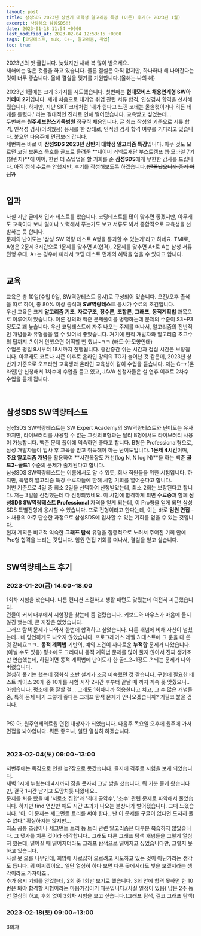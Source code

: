 ```yaml
---
layout: post
title: 삼성SDS 2023년 상반기 대학생 알고리즘 특강 (이른) 후기(+ 2023년 1월)
excerpt: 사랑해요 삼성SDS!!
date: 2023-01-18 11:54 +0000
last_modified_at: 2023-02-04 12:53:15 +0000
tags: [코딩테스트, muk, C++, 알고리즘, 취업]
toc: true
---
```


2023년의 첫 글입니다. 늦었지만 새해 복 많이 받으세요.<br>
새해에는 많은 것들을 하고 있습니다. 물론 결실은 아직 없지만, 하나하나 해 나아간다는 것이 너무 좋습니다. 올해 결실을 맺기를 기원합니다.~~(올해는 나의 해)~~<br><br>
2023년 1월에는 크게 3가지를 시도했습니다. 첫번째는 **현대모비스 채용연계형 SW아카데미 2기**입니다. 제게 처음으로 대기업 취업 관련 서류 합격, 인성검사 합격을 선사해줬습니다. 하지만, 지난 SKT 코테처럼 '내가 쉽다고 느낀 코테는 올솔컷이거나 히든 테케를 틀렸다.' 라는 절대적인 진리로 인해 떨어졌습니다. 교육받고 싶었는데...<br>
두번째는 **원주세브란스기독병원** 정규직 채용입니다. 글 최초 작성일 기준으로 서류 합격, 인적성 검사(어려웠음) 응시를 한 상태로, 인적성 검사 합격 여부를 기다리고 있습니다. 붙으면 다음주에 면접보러 갑니다.<br>
세번째는 바로 이 **삼성SDS 2023년 상반기 대학생 알고리즘 특강**입니다. 아무 것도 모르던 코딩 브론즈 묵호를 골드로 올려준 **네이버 커넥트재단 부스트캠프 웹·모바일 7기(챌린지)**에 이어, 한번 더 스텝업을 할 기회를 준 **삼성SDS**에게 무한한 감사를 드립니다. 아직 정식 수료는 안했지만, 후기를 작성해보도록 하겠습니다.~~(안끝났으니까 중기 아님?)~~
<br><br>

## 입과

사실 지난 글에서 입과 테스트를 봤습니다. 코딩테스트를 많이 맞추면 좋겠지만, 아무래도 교육이다 보니 얼마나 노력해서 푸는가도 보고 서류도 봐서 종합적으로 교육생을 선발하는 듯 합니다.<br>
문제의 난이도는 '삼성 SW 역량 테스트 A형을 통과할 수 있는가'라고 하네요. TMI로, A형은 2문제 3시간으로 1문제를 맞추면 A(합격), 2문제를 맞추면 A+로 A는 삼성 서류 전형 우대, A+는 경우에 따라서 코딩 테스트 면제의 혜택을 얻을 수 있다고 합니다.<br><br>

## 교육

교육은 총 10일(수업 9일, SW역량테스트 응시)로 구성되어 있습니다. 오전/오후 출석을 따로 하며, 총 80% 이상 출석과 **SW역량테스트** 응시가 수료의 조건입니다.<br>
우선 교육은 크게 **알고리즘 기초**, **자료구조**, **정수론**, **조합론**, **그래프**, **동적계획법** 과목으로 이루어져 있습니다. 이론 강의와 백준 문제풀이를 병행하는데 문제의 수준이 S3~P3 정도로 꽤 높습니다. 우선 코딩테스트에 자주 나오는 주제를 떠나서, 알고리즘의 전반적인 개념들과 유형들을 알 수 있어서 좋았습니다. 거기에 현직 개발자와 알고리즘 초고수의 팁까지..? 이거 안했으면 어떡할 뻔 했냐~ㅋㅋ ~~(해도 이 모양인데)~~
<br>
수업은 평일 9시부터 18시까지 진행됩니다. 중간중간 쉬는 시간과 점심 시간은 보장됩니다. 아무래도 코로나 시즌 이후로 온라인 강의의 TO가 늘어난 것 같은데, 2023년 상반기 기준으로 오프라인 교육생과 온라인 교육생이 같이 수업을 듣습니다. 저는 C++(온라인)만 신청해서 1차수에 수업을 듣고 있고, JAVA 신청자들은 설 연휴 이후로 2차수 수업을 듣게 됩니다.<br>
<br><br>

## 삼성SDS SW역량테스트

삼성SDS SW역량테스트는 SW Expert Academy의 SW역량테스트와 난이도는 유사하지만, 라이브러리를 사용할 수 없는 그것의 B형과는 달리 B형에서도 라이브러리 사용이 가능합니다. 백준 문제 풀이에 익숙하면 좋다고 합니다. B형은 Professional형으로, 삼성 개발자들이 입사 후 교육을 받고 취득해야 하는 난이도입니다. **1문제 4시간**이며, **주요 알고리즘 개념**을 활용하여 **시간복잡도 개선(log N, N log N)**을 하는 백준 **골드2~골드1** 수준의 문제가 출제된다고 합니다.<br>
삼성SDS SW역량테스트는 이름에서도 알 수 있듯, 회사 직원들을 위한 시험입니다. 하지만, 특별히 알고리즘 특강 수료자들에 한해 시험 기회를 열어준다고 합니다.<br>
이번 기준으로 4일 중 최소 2일을 선택하여 신청받았는데, 최소 2회는 보장된다고 합니다. 저는 3일을 신청했는데 다 신청되었네요. 이 시험에 합격하게 되면 **수료증**과 함께 **삼성SDS SW역량테스트 Professional** 자격을 얻게 되는데, 이 Pro형을 얻게 되면 삼성SDS 특별전형에 응시할 수 있습니다. 프로 전형이라고 한다는데, 이는 바로 **임원 면접** -> 채용의 아주 단순한 과정으로 삼성SDS에 입사할 수 있는 기회를 얻을 수 있는 것입니다.<br>
현재 계획은 비교적 익숙한 **그래프 탐색** 유형을 집중적으로 노려서 주어진 기회 안에 Pro형 합격을 노리는 것입니다. 임원 면접 기회를 떠나서, 결실을 얻고 싶습니다.<br><br>

## SW역량테스트 후기

### 2023-01-20(금) 14:00~18:00

1회차 시험을 봤습니다. 나름 컨디션 조절하고 생활 패턴도 맞췄는데 여전히 피곤했습니다.<br>
건물이 커서 내부에서 시험장을 찾는데 좀 걸렸습니다. 키보드와 마우스가 마음에 들지 않긴 했는데, 큰 지장은 없었습니다.<br>
그래프 탐색 문제가 나와서 한번에 합격하고 싶었습니다. 다른 개념에 비해 자신이 넘쳤는데.. 네 당연하게도 나오지 않았습니다. 프로그래머스 레벨 3 테스트에 그 운을 다 쓴 것 같네요ㅋㅋ.. **동적 계획법** 기반의, 예외 조건이 까다로운 **누적합** 문제가 나왔습니다.(아닐 수도 있음) 평소에도 그리디나 동적 계획법 문제를 많이 풀지 않아서 진짜 생기초만 연습했는데, 하필이면 동적 계획법에 난이도가 한 골드2~1정도..? 되는 문제가 나와버렸습니다.<br>
열심히 풀기는 했는데 점화식 초반 설계가 조금 미숙했던 것 같습니다. 구현에 필요한 테스트 케이스 20개 중 10개를 시험 시작 2시간 후부터 끝날 때 까지 계속 못 맞췄으니..<br>
아쉽습니다. 평소에 좀 잘할 걸... 그래도 1회차니까 적응한다고 치고, 그 수 많은 개념들 중, 특히 문제 내기 그렇게 좋다는 그래프 탐색 문제가 안나오겠습니까? 기필코 붙을 겁니다.<br><br>

PS) 아, 원주연세의료원 면접 대상자가 되었습니다. 다음주 목요일 오후에 원주에 가서 면접을 봐야합니다. 뭐든 좋으니, 일단 열심히 하겠습니다.<br><br>

### 2023-02-04(토) 09:00~13:00

저번주에는 독감으로 인한 늦?잠으로 못갔습니다. 졸지에 격주로 시험을 보게 되었습니다.<br>
새벽 1시에 누웠는데 4시까지 잠을 못자서 그냥 밤을 샜습니다. 뭐 기분 좋게 왔습니다만, 결국 1시간 남기고 도망치듯 나왔네요..<br>
문제를 처음 봤을 때 '서로소 집합'과 '최대 공약수', '소수' 관련 문제로 파악해서 풀었습니다. 하지만 find 연산만 해도 시간 초과가 나오는 불상사가 벌어졌습니다. 그때 느꼈습니다. '아, 이 문제는 세그먼트 트리를 써야 한다.. 난 이 문제를 구글이 없다면 도저히 풀 수 없다.' 확실하지는 않지만...<br>
최소 공통 조상이나 세그먼트 트리 등 트리 관련 알고리즘은 대부분 복습하지 않았습니다. 그 댓가를 치룬 것이라 생각합니다.. 그래도 다른 그래프 탐색 개념들을 그렇게 열심히 했는데, 떨어질 때 떨어지더라도 그래프 탐색으로 떨어지고 싶었습니다만, 그렇지 못하고 있습니다.<br>
사실 못 오를 나무인데, 희망에 사로잡혀 오르려고 시도하고 있는 것이 아닌가라는 생각도 듭니다. 뭐 어쩌겠어요.. 일단 열심히 하다 보면 다른 곳에서라도 빛을 보겠지라는 생각이라도 가져야죠..<br>
추가 응시 기회를 얻었는데, 2회 중 1회만 보기로 했습니다. 3회 안에 합격 못하면 한 10번은 봐야 합격할 시험이라는 마음가짐이기 때문입니다.(사실 일정이 있음) 남은 2주 동안 열심히 하고, 후회 없이 3회차 시험을 보고 싶습니다.(그래프 탐색, 결코 그래프 탐색)<br>

### 2023-02-18(토) 09:00~13:00

3회차<br>